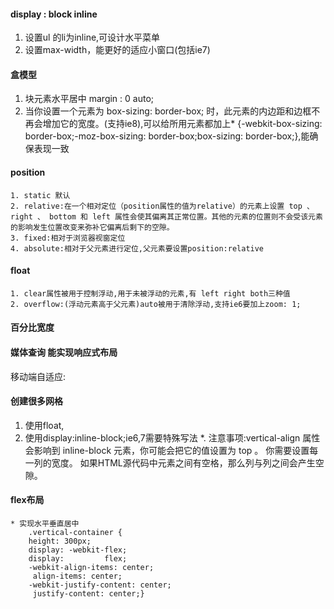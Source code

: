 #### display : block inline
 1. 设置ul 的li为inline,可设计水平菜单
 2. 设置max-width，能更好的适应小窗口(包括ie7)
####  盒模型
 1. 块元素水平居中 margin : 0 auto;
 2. 当你设置一个元素为 box-sizing: border-box; 时，此元素的内边距和边框不再会增加它的宽度。(支持ie8),可以给所用元素都加上* {-webkit-box-sizing: border-box;-moz-box-sizing: border-box;box-sizing: border-box;},能确保表现一致
#### position
	1. static 默认
	2. relative:在一个相对定位（position属性的值为relative）的元素上设置 top 、 right 、 bottom 和 left 属性会使其偏离其正常位置。其他的元素的位置则不会受该元素的影响发生位置改变来弥补它偏离后剩下的空隙。
	3. fixed:相对于浏览器视窗定位
	4. absolute:相对于父元素进行定位,父元素要设置position:relative
#### float
	1. clear属性被用于控制浮动,用于未被浮动的元素,有 left right both三种值
	2. overflow:(浮动元素高于父元素)auto被用于清除浮动,支持ie6要加上zoom: 1;
#### 百分比宽度

#### 媒体查询 能实现响应式布局
  移动端自适应:<meta name="viewport" content="width=320, initial-scale=0.5">

#### 创建很多网格
   1. 使用float,
   2. 使用display:inline-block;ie6,7需要特殊写法 <a href="https://blog.mozilla.org/webdev/2009/02/20/cross-browser-inline-block/"></a>
     *. 注意事项:vertical-align 属性会影响到 inline-block 元素，你可能会把它的值设置为 top 。
        你需要设置每一列的宽度。
        如果HTML源代码中元素之间有空格，那么列与列之间会产生空隙。

#### flex布局
    * 实现水平垂直居中
    	.vertical-container {
  		height: 300px;
  		display: -webkit-flex;
  		display:         flex;
  		-webkit-align-items: center;
         align-items: center;
  		-webkit-justify-content: center;
         justify-content: center;}

 
